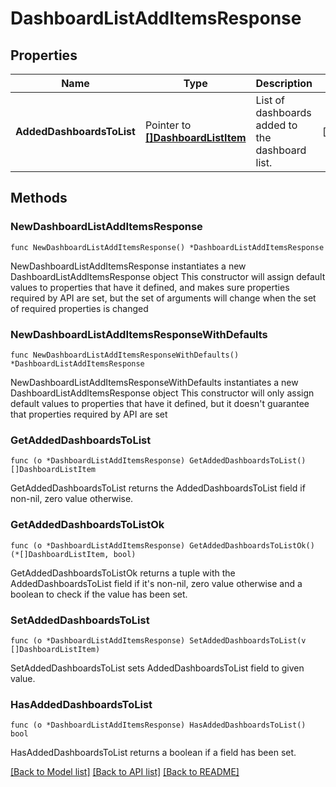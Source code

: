 # DashboardListAddItemsResponse

## Properties

Name | Type | Description | Notes
------------ | ------------- | ------------- | -------------
**AddedDashboardsToList** | Pointer to [**[]DashboardListItem**](DashboardListItem.md) | List of dashboards added to the dashboard list. | [optional] 

## Methods

### NewDashboardListAddItemsResponse

`func NewDashboardListAddItemsResponse() *DashboardListAddItemsResponse`

NewDashboardListAddItemsResponse instantiates a new DashboardListAddItemsResponse object
This constructor will assign default values to properties that have it defined,
and makes sure properties required by API are set, but the set of arguments
will change when the set of required properties is changed

### NewDashboardListAddItemsResponseWithDefaults

`func NewDashboardListAddItemsResponseWithDefaults() *DashboardListAddItemsResponse`

NewDashboardListAddItemsResponseWithDefaults instantiates a new DashboardListAddItemsResponse object
This constructor will only assign default values to properties that have it defined,
but it doesn't guarantee that properties required by API are set

### GetAddedDashboardsToList

`func (o *DashboardListAddItemsResponse) GetAddedDashboardsToList() []DashboardListItem`

GetAddedDashboardsToList returns the AddedDashboardsToList field if non-nil, zero value otherwise.

### GetAddedDashboardsToListOk

`func (o *DashboardListAddItemsResponse) GetAddedDashboardsToListOk() (*[]DashboardListItem, bool)`

GetAddedDashboardsToListOk returns a tuple with the AddedDashboardsToList field if it's non-nil, zero value otherwise
and a boolean to check if the value has been set.

### SetAddedDashboardsToList

`func (o *DashboardListAddItemsResponse) SetAddedDashboardsToList(v []DashboardListItem)`

SetAddedDashboardsToList sets AddedDashboardsToList field to given value.

### HasAddedDashboardsToList

`func (o *DashboardListAddItemsResponse) HasAddedDashboardsToList() bool`

HasAddedDashboardsToList returns a boolean if a field has been set.


[[Back to Model list]](../README.md#documentation-for-models) [[Back to API list]](../README.md#documentation-for-api-endpoints) [[Back to README]](../README.md)


